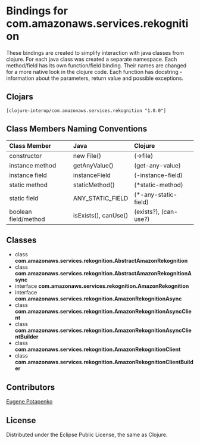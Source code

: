 # Bindings for com.amazonaws.services.rekognition

These bindings are created to simplify interaction with java classes from clojure.
For each java class was created a separate namespace.
Each method/field has its own function/field binding.
Their names are changed for a more native look in the clojure code. Each function has docstring - information about the parameters, return value and possible exceptions.

## Clojars

```
[clojure-interop/com.amazonaws.services.rekognition "1.0.0"]
```

## Class Members Naming Conventions

| Class Member | Java | Clojure |
|:--|:--|:--|
| constructor | new File() | (->file) |
| instance method | getAnyValue() | (get-any-value) |
| instance field | instanceField | (-instance-field) |
| static method | staticMethod() | (*static-method) |
| static field | ANY_STATIC_FIELD | (*-any-static-field) |
| boolean field/method | isExists(), canUse() | (exists?), (can-use?) |

## Classes

- class **com.amazonaws.services.rekognition.AbstractAmazonRekognition**
- class **com.amazonaws.services.rekognition.AbstractAmazonRekognitionAsync**
- interface **com.amazonaws.services.rekognition.AmazonRekognition**
- interface **com.amazonaws.services.rekognition.AmazonRekognitionAsync**
- class **com.amazonaws.services.rekognition.AmazonRekognitionAsyncClient**
- class **com.amazonaws.services.rekognition.AmazonRekognitionAsyncClientBuilder**
- class **com.amazonaws.services.rekognition.AmazonRekognitionClient**
- class **com.amazonaws.services.rekognition.AmazonRekognitionClientBuilder**

## Contributors

[Eugene Potapenko](https://github.com/potapenko/)

## License

Distributed under the Eclipse Public License, the same as Clojure.
